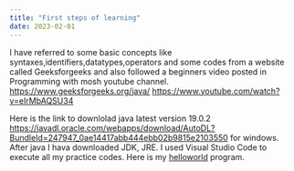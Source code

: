 ```yaml
---
title: "First steps of learning"
date: 2023-02-01
---
```

I have referred to some basic concepts like syntaxes,identifiers,datatypes,operators and some codes from a website called Geeksforgeeks and also followed a beginners video posted in Programming with mosh youtube channel.
https://www.geeksforgeeks.org/java/
https://www.youtube.com/watch?v=eIrMbAQSU34

Here is the link to downlolad java latest version 19.0.2 https://javadl.oracle.com/webapps/download/AutoDL?BundleId=247947_0ae14417abb444ebb02b9815e2103550 for windows.
After java I hava downloaded JDK, JRE. I used Visual Studio Code to execute all my practice codes. Here is my [helloworld]("https://github.com/Srihitha2/Software-Engineering/blob/main/codes/helloworld.java) program.


